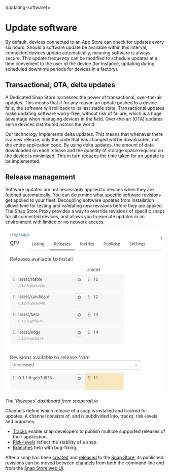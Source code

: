 (updating-software)=
# Update software

By default, devices connected to an App Store can check for updates every six hours. Should a software update be available within this interval, connected devices update automatically, meaning software is always secure. This update frequency can be modified to schedule updates at a time convenient to the user of the device (for instance, updating during scheduled downtime periods for devices in a factory).

## Transactional, OTA, delta updates

A Dedicated Snap Store harnesses the power of transactional, over-the-air updates. This means that if for any reason an update pushed to a device fails, the software will roll back to its last stable state. Transactional updates make updating software worry-free, without risk of failure, which is a huge advantage when managing devices in the field. Over-the-air (OTA) updates serve devices distributed across the world.

Our technology implements delta updates. This means that whenever there is a new release, only the code that has changed will be downloaded, not the entire application code. By using delta updates, the amount of data downloaded on each release and the quantity of storage space required on the device is minimized. This in turn reduces the time taken for an update to be implemented.

## Release management

Software updates are not necessarily applied to devices when they are fetched automatically. You can determine what specific software revisions get applied to your fleet. Decoupling software updates from installation allows time for testing and validating new revisions before they are applied. The Snap Store Proxy provides a way to override revisions of specific snaps for all connected devices, and allows you to execute updates in an environment with limited or no network access.

![The ‘Releases’ dashboard from snapcraft.io](/images/updating-software.png)

*The ‘Releases’ dashboard from snapcraft.io*

Channels define which release of a snap is installed and tracked for updates. A channel consists of, and is subdivided into, tracks, risk-levels and branches:

* [Tracks](https://snapcraft.io/docs/channels) enable snap developers to publish multiple supported releases of their application.
* [Risk-levels](https://snapcraft.io/docs/channels) reflect the stability of a snap.
* [Branches](https://snapcraft.io/docs/channels) help with bug-fixing.

After a snap has been [created](https://snapcraft.io/docs/creating-a-snap) and [released](https://snapcraft.io/docs/releasing-your-app) to the [Snap Store](https://snapcraft.io/store), its published revisions can be moved between [channels](https://snapcraft.io/docs/channels) from both the command line and from the [Snap Store web UI](https://snapcraft.io/docs/using-the-snap-store).
